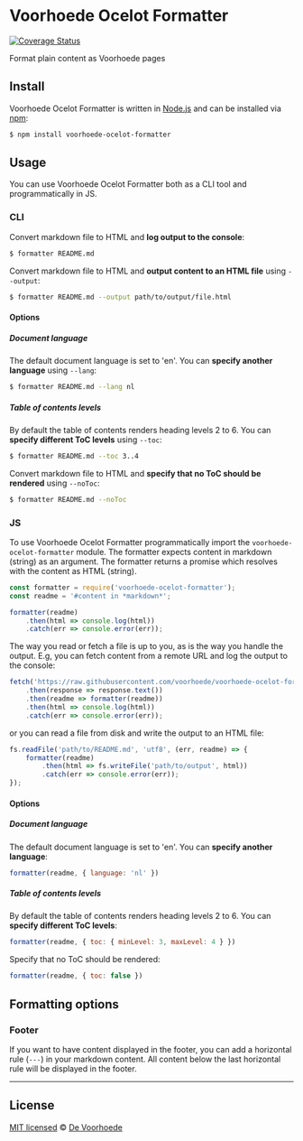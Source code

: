 # Voorhoede Ocelot Formatter

[![Coverage Status](https://coveralls.io/repos/github/voorhoede/voorhoede-ocelot-formatter/badge.svg?branch=master)](https://coveralls.io/github/voorhoede/voorhoede-ocelot-formatter?branch=master)

Format plain content as Voorhoede pages

## Install

Voorhoede Ocelot Formatter is written in [Node.js](http://nodejs.org/) and can be installed via [npm](https://npmjs.org/):

```bash
$ npm install voorhoede-ocelot-formatter
```

## Usage

You can use Voorhoede Ocelot Formatter both as a CLI tool and programmatically in JS.

### CLI

Convert markdown file to HTML and **log output to the console**:

```bash
$ formatter README.md
```

Convert markdown file to HTML and **output content to an HTML file** using `--output`:

```bash
$ formatter README.md --output path/to/output/file.html
```

#### Options

##### Document language

The default document language is set to 'en'. You can **specify another language** using `--lang`:

```bash
$ formatter README.md --lang nl
```

##### Table of contents levels

By default the table of contents renders heading levels 2 to 6. You can **specify different ToC levels** using `--toc`:

```bash
$ formatter README.md --toc 3..4
```

Convert markdown file to HTML and **specify that no ToC should be rendered** using `--noToc`:

```bash
$ formatter README.md --noToc
```

### JS

To use Voorhoede Ocelot Formatter programmatically import the `voorhoede-ocelot-formatter` module.
The formatter expects content in markdown (string) as an argument.
The formatter returns a promise which resolves with the content as HTML (string).

```javascript
const formatter = require('voorhoede-ocelot-formatter');
const readme = '#content in *markdown*';

formatter(readme)
    .then(html => console.log(html))
    .catch(err => console.error(err));
```

The way you read or fetch a file is up to you, as is the way you handle the output.
E.g, you can fetch content from a remote URL and log the output to the console:

```javascript
fetch('https://raw.githubusercontent.com/voorhoede/voorhoede-ocelot-formatter/master/README.md')
    .then(response => response.text())
    .then(readme => formatter(readme))
    .then(html => console.log(html))
    .catch(err => console.error(err));
```

or you can read a file from disk and write the output to an HTML file:

```javascript
fs.readFile('path/to/README.md', 'utf8', (err, readme) => {
    formatter(readme)
        .then(html => fs.writeFile('path/to/output', html))
        .catch(err => console.error(err));
});
```

#### Options

##### Document language

The default document language is set to 'en'. You can **specify another language**:

```javascript
formatter(readme, { language: 'nl' })
```

##### Table of contents levels

By default the table of contents renders heading levels 2 to 6. You can **specify different ToC levels**:

```javascript
formatter(readme, { toc: { minLevel: 3, maxLevel: 4 } })
```

Specify that no ToC should be rendered:

```javascript
formatter(readme, { toc: false })
```

## Formatting options

### Footer

If you want to have content displayed in the footer, you can add a horizontal rule (`---`) in your markdown content.
All content below the last horizontal rule will be displayed in the footer.

---

## License

[MIT licensed](https://github.com/voorhoede/voorhoede-ocelot-formatter/blob/master/LICENSE) © [De Voorhoede](https://www.voorhoede.nl/)
